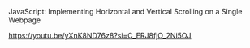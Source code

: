 JavaScript: Implementing Horizontal and Vertical Scrolling on a Single Webpage

https://youtu.be/yXnK8ND76z8?si=C_ERJ8fjO_2Ni5OJ

